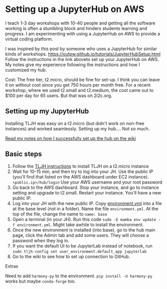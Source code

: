 # Setting up a JupyterHub on AWS

I teach 1-3 day workshops with 10-40 people and getting all the software working is often a stumbling block and hinders students learning and progress. I am experimenting with using a JupyterHub on AWS to provide a virtual coding platform.

I was inspired by this post by someone who uses a JupyterHub for similar kinds of workshops. https://outpw.github.io/tutorials/JupyterHubSetup.html
Follow the instructions in the link aboveto set up your JupyterHub on AWS. My notes give my experience following the instructions and how I customized my hub.

Cost: The free tier, t2.micro, should be fine for set-up. I think you can leave it on without cost since you get 750 hours per month free. For a recent workshop, where we used t2.small and t2.medium, the cost came out to $100 per day for 65 users. But that was on 2i2c.org. 


## Setting up my JupyterHub

Installing TLJH was easy on a t2.micro (but didn't work on non-free instances) and worked seamlessly. Setting up my hub…. Not so much.

[Read my notes on how I successfully set up the hub on the wiki](https://github.com/eeholmes/jupyterhub/wiki)

## Basic steps

1. Follow the [TLJH instructions](https://tljh.jupyter.org/en/latest/install/amazon.html) to install TLJH on a t2.micro instance
2. Wait for 10-15 min, and then try to log into your JH. Use the public IP (you'll find that listed on the AWS dashboard under EC2 instance). `<public.ip>/hub/login` Use your AWS username and your root password
3. Go back to the AWS dashboard. Stop your instance, and go to instance setting and upgrade to t2.small. Restart your instance. You'll have a new public IP.
4. Log into your JH with the new public IP. Copy [environment.yml](https://github.com/NASA-Openscapes/corn/blob/main/ci/environment.yml) into a file at the base level (not in a folder). Name the file `environment.yml`. At the top of the file, change the name to `name: base`
5. Open a terminal (in your JH). Run this code `sudo -E mamba env update -f environment.yml`. Might take awhile to install the environment.
6. Once the new environment is installed (into base), go to the hub main page, click the Admin tab and add some users. They will choose a password when they log in.
7. If you want the default UI to be JupyterLab instead of notebook, run `sudo tljh-config set user_environment.default_app jupyterlab`
8. Go to the wiki to see how to set up connection to GitHub.

Extras

Need to add `harmony-py` to the environment. `pip install -U harmony-py` works but maybe `conda-forge` too.
